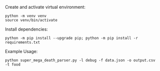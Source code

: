 Create and activate virtual environment:
```
python -m venv venv
source venv/bin/activate
```
Install dependencies:
```
python -m pip install --upgrade pip; python -m pip install -r requirements.txt
```

Example Usage:
```
python super_mega_death_parser.py -l debug -f data.json -o output.csv -t food
```